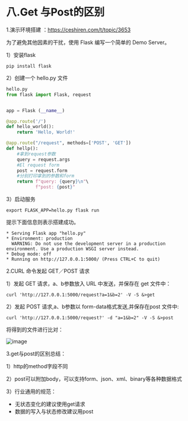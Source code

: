 # 八.Get 与Post的区别
1.演示环境搭建 ：https://ceshiren.com/t/topic/3653

为了避免其他因素的干扰，使用 Flask 编写一个简单的 Demo Server。

1）安装flask

`pip install flask`

2）创建一个 hello.py 文件
```python
hello.py
from flask import Flask, request


app = Flask (__name__)

@app.route('/')
def hello_world():
    return 'Hello, World!'

@app.route("/request", methods=['POST', 'GET'])
def hellp():
    #拿到request参数
    query = request.args
    #El request form
    post = request.form
    #分别打印拿到的参数和form
    return f"query: {query}\n"\
           f"post: {post}"
```
3）启动服务

`export FLASK_APP=hello.py flask run`

提示下面信息则表示搭建成功。
```
* Serving Flask app "hello.py" 
* Environment: production 
  WARNING: Do not use the development server in a production environment. Use a production WSGI server instead. 
* Debug mode: off 
* Running on http://127.0.0.1:5000/ (Press CTRL+C to quit)
```

2.CURL 命令发起 GET／POST 请求

1）发起 GET 请求，a、b参数放入 URL 中发送，并保存在 get 文件中：

`curl 'http://127.0.0.1:5000/request?a=1&b=2' -V -S &>get`


2）发起 POST 请求,a、b参数以 form-data格式发送,并保存在post 文件中:

`curl 'http://127.0.0.1:5000/request?' -d "a=1&b=2" -V -S &>post`


将得到的文件进行比对：

![image](FDDE95C74ACA4FB0A8F32EA19225F4BC)

3.get与post的区别总结：

1）http的method字段不同

2）post可以附加body，可以支持form、json、xml、binary等各种数据格式

3）行业通用的规范：
- 无状态变化的建议使用get请求
- 数据的写入与状态修改建议用post
